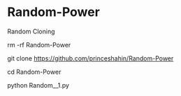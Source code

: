 # Random-Power
Random Cloning

rm -rf Random-Power

git clone https://github.com/princeshahin/Random-Power

cd Random-Power

python Random__1.py
